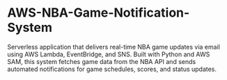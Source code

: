 # AWS-NBA-Game-Notification-System
Serverless application that delivers real-time NBA game updates via email using AWS Lambda, EventBridge, and SNS. Built with Python and AWS SAM, this system fetches game data from the NBA API and sends automated notifications for game schedules, scores, and status updates.
